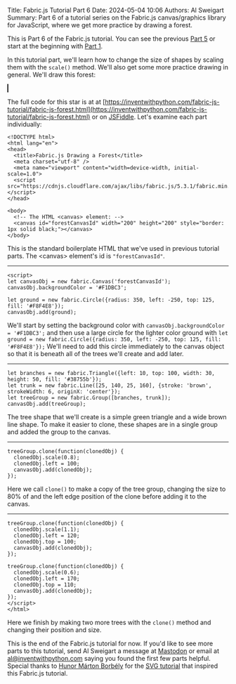 Title: Fabric.js Tutorial Part 6
Date: 2024-05-04 10:06
Authors: Al Sweigart
Summary: Part 6 of a tutorial series on the Fabric.js canvas/graphics library for JavaScript, where we get more practice by drawing a forest.

<script src="https://cdnjs.cloudflare.com/ajax/libs/fabric.js/5.3.1/fabric.min.js"></script>

This is Part 6 of the Fabric.js tutorial. You can see the previous [Part 5]() or start at the beginning with [Part 1]().


In this tutorial part, we'll learn how to change the size of shapes by scaling them with the `scale()` method. We'll also get some more practice drawing in general. We'll draw this forest:

<canvas id="forestCanvasId" width="200" height="200" style="border: 1px solid black;"></canvas>
<script>
let canvasObj = new fabric.Canvas('forestCanvasId');
canvasObj.backgroundColor = '#F1DBC3';

let ground = new fabric.Circle({radius: 350, left: -250, top: 125, fill: '#F8F4E8'});
canvasObj.add(ground);

let branches = new fabric.Triangle({left: 10, top: 100, width: 30, height: 50, fill: '#38755b'});
let trunk = new fabric.Line([25, 140, 25, 160], {stroke: 'brown', strokeWidth: 6, originX: 'center'});
let treeGroup = new fabric.Group([branches, trunk]);

canvasObj.add(treeGroup);

treeGroup.clone(function(clonedObj) { 
  clonedObj.scale(0.8);
  clonedObj.left = 100;
  canvasObj.add(clonedObj);
});

treeGroup.clone(function(clonedObj) { 
  clonedObj.scale(1.1);
  clonedObj.left = 120;
  clonedObj.top = 100;
  canvasObj.add(clonedObj);
});

treeGroup.clone(function(clonedObj) { 
  clonedObj.scale(0.6);
  clonedObj.left = 170;
  clonedObj.top = 110;
  canvasObj.add(clonedObj);
});
</script>

The full code for this star is at at [https://inventwithpython.com/fabric-js-tutorial/fabric-js-forest.html](https://inventwithpython.com/fabric-js-tutorial/fabric-js-forest.html) or on [JSFiddle](https://jsfiddle.net/asweigart/mfoqvhd6/). Let's examine each part individually:

```
<!DOCTYPE html>
<html lang="en">
<head>
  <title>Fabric.js Drawing a Forest</title>
  <meta charset="utf-8" />
  <meta name="viewport" content="width=device-width, initial-scale=1.0">
  <script src="https://cdnjs.cloudflare.com/ajax/libs/fabric.js/5.3.1/fabric.min.js"></script>
</head>

<body>
  <!-- The HTML <canvas> element: -->
  <canvas id="forestCanvasId" width="200" height="200" style="border: 1px solid black;"></canvas>
</body>
```

This is the standard boilerplate HTML that we've used in previous tutorial parts. The &lt;canvas&gt; element's id is `"forestCanvasId"`.

<hr>

```
<script>
let canvasObj = new fabric.Canvas('forestCanvasId');
canvasObj.backgroundColor = '#F1DBC3';

let ground = new fabric.Circle({radius: 350, left: -250, top: 125, fill: '#F8F4E8'});
canvasObj.add(ground);
```

We'll start by setting the background color with `canvasObj.backgroundColor = '#F1DBC3';` and then use a large circle for the lighter color ground with `let ground = new fabric.Circle({radius: 350, left: -250, top: 125, fill: '#F8F4E8'});` We'll need to add this circle immediately to the canvas object so that it is beneath all of the trees we'll create and add later.

<hr>

```
let branches = new fabric.Triangle({left: 10, top: 100, width: 30, height: 50, fill: '#38755b'});
let trunk = new fabric.Line([25, 140, 25, 160], {stroke: 'brown', strokeWidth: 6, originX: 'center'});
let treeGroup = new fabric.Group([branches, trunk]);
canvasObj.add(treeGroup);
```

The tree shape that we'll create is a simple green triangle and a wide brown line shape. To make it easier to clone, these shapes are in a single group and added the group to the canvas.

<hr>

```
treeGroup.clone(function(clonedObj) { 
  clonedObj.scale(0.8);
  clonedObj.left = 100;
  canvasObj.add(clonedObj);
});
```

Here we call `clone()` to make a copy of the tree group, changing the size to 80% of and the left edge position of the clone before adding it to the canvas.

<hr>

```
treeGroup.clone(function(clonedObj) { 
  clonedObj.scale(1.1);
  clonedObj.left = 120;
  clonedObj.top = 100;
  canvasObj.add(clonedObj);
});

treeGroup.clone(function(clonedObj) { 
  clonedObj.scale(0.6);
  clonedObj.left = 170;
  clonedObj.top = 110;
  canvasObj.add(clonedObj);
});
</script>
</html>
```

Here we finish by making two more trees with the `clone()` method and changing their position and size.

This is the end of the Fabric.js tutorial for now. If you'd like to see more parts to this tutorial, send Al Sweigart a message at [Mastodon](https://mastodon.social/@AlSweigart) or email at [al@inventwithpython.com](mailto:al@inventwithpython.com) saying you found the first few parts helpful. Special thanks to [Hunor Márton Borbély](https://bio.link/hunor) for the [SVG tutorial](https://svg-tutorial.com/svg/transform) that inspired this Fabric.js tutorial.